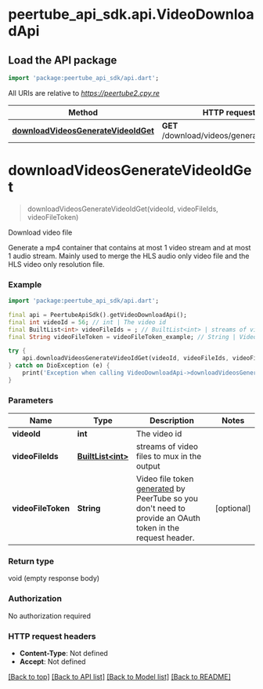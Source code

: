 # peertube_api_sdk.api.VideoDownloadApi

## Load the API package
```dart
import 'package:peertube_api_sdk/api.dart';
```

All URIs are relative to *https://peertube2.cpy.re*

Method | HTTP request | Description
------------- | ------------- | -------------
[**downloadVideosGenerateVideoIdGet**](VideoDownloadApi.md#downloadvideosgeneratevideoidget) | **GET** /download/videos/generate/:videoId | Download video file


# **downloadVideosGenerateVideoIdGet**
> downloadVideosGenerateVideoIdGet(videoId, videoFileIds, videoFileToken)

Download video file

Generate a mp4 container that contains at most 1 video stream and at most 1 audio stream. Mainly used to merge the HLS audio only video file and the HLS video only resolution file.

### Example
```dart
import 'package:peertube_api_sdk/api.dart';

final api = PeertubeApiSdk().getVideoDownloadApi();
final int videoId = 56; // int | The video id
final BuiltList<int> videoFileIds = ; // BuiltList<int> | streams of video files to mux in the output
final String videoFileToken = videoFileToken_example; // String | Video file token [generated](#operation/requestVideoToken) by PeerTube so you don't need to provide an OAuth token in the request header.

try {
    api.downloadVideosGenerateVideoIdGet(videoId, videoFileIds, videoFileToken);
} catch on DioException (e) {
    print('Exception when calling VideoDownloadApi->downloadVideosGenerateVideoIdGet: $e\n');
}
```

### Parameters

Name | Type | Description  | Notes
------------- | ------------- | ------------- | -------------
 **videoId** | **int**| The video id | 
 **videoFileIds** | [**BuiltList&lt;int&gt;**](int.md)| streams of video files to mux in the output | 
 **videoFileToken** | **String**| Video file token [generated](#operation/requestVideoToken) by PeerTube so you don't need to provide an OAuth token in the request header. | [optional] 

### Return type

void (empty response body)

### Authorization

No authorization required

### HTTP request headers

 - **Content-Type**: Not defined
 - **Accept**: Not defined

[[Back to top]](#) [[Back to API list]](../README.md#documentation-for-api-endpoints) [[Back to Model list]](../README.md#documentation-for-models) [[Back to README]](../README.md)

